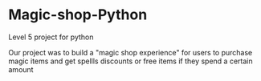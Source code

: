 # Magic-shop-Python
Level 5 project for python

Our project was to build a "magic shop experience" for users to purchase magic items and get spellls discounts or free items if they spend a certain amount
